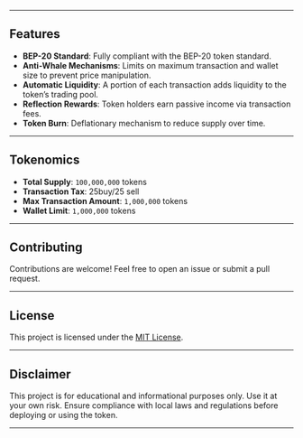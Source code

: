 


---

## **Features**
- **BEP-20 Standard**: Fully compliant with the BEP-20 token standard.
- **Anti-Whale Mechanisms**: Limits on maximum transaction and wallet size to prevent price manipulation.
- **Automatic Liquidity**: A portion of each transaction adds liquidity to the token’s trading pool.
- **Reflection Rewards**: Token holders earn passive income via transaction fees.
- **Token Burn**: Deflationary mechanism to reduce supply over time.

---

## **Tokenomics**
- **Total Supply**: `100,000,000` tokens
- **Transaction Tax**: 25buy/25 sell
- **Max Transaction Amount**: `1,000,000` tokens
- **Wallet Limit**: `1,000,000` tokens

---



## **Contributing**
Contributions are welcome! Feel free to open an issue or submit a pull request.

---

## **License**
This project is licensed under the [MIT License](LICENSE).

---

## **Disclaimer**
This project is for educational and informational purposes only. Use it at your own risk. Ensure compliance with local laws and regulations before deploying or using the token.

---

